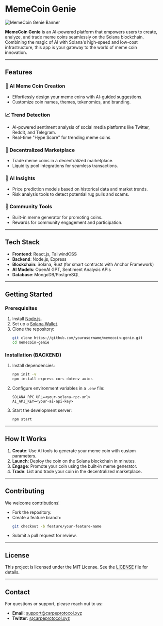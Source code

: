 # MemeCoin Genie

![MemeCoin Genie Banner](img/memecoin-genie-banner-image.png)

**MemeCoin Genie** is an AI-powered platform that empowers users to create, analyze, and trade meme coins seamlessly on the Solana blockchain. Combining the magic of AI with Solana's high-speed and low-cost infrastructure, this app is your gateway to the world of meme coin innovation.

---

## Features

### 🌟 **AI Meme Coin Creation**
- Effortlessly design your meme coins with AI-guided suggestions.
- Customize coin names, themes, tokenomics, and branding.

### 📈 **Trend Detection**
- AI-powered sentiment analysis of social media platforms like Twitter, Reddit, and Telegram.
- Real-time "Hype Score" for trending meme coins.

### 🛒 **Decentralized Marketplace**
- Trade meme coins in a decentralized marketplace.
- Liquidity pool integrations for seamless transactions.

### 🤖 **AI Insights**
- Price prediction models based on historical data and market trends.
- Risk analysis tools to detect potential rug pulls and scams.

### 🎉 **Community Tools**
- Built-in meme generator for promoting coins.
- Rewards for community engagement and participation.

---

## Tech Stack

- **Frontend**: React.js, TailwindCSS
- **Backend**: Node.js, Express
- **Blockchain**: Solana, Rust (for smart contracts with Anchor Framework)
- **AI Models**: OpenAI GPT, Sentiment Analysis APIs
- **Database**: MongoDB/PostgreSQL

---

## Getting Started

### Prerequisites
1. Install [Node.js](https://nodejs.org/).
2. Set up a [Solana Wallet](https://phantom.app/).
3. Clone the repository:  
   ```bash
   git clone https://github.com/yourusername/memecoin-genie.git
   cd memecoin-genie
   ```

### Installation (BACKEND)
1. Install dependencies:  
   ```bash
   npm init -y
   npm install express cors dotenv axios
   ```
2. Configure environment variables in a `.env` file:
   ```
   SOLANA_RPC_URL=<your-solana-rpc-url>
   AI_API_KEY=<your-ai-api-key>
   ```

3. Start the development server:  
   ```bash
   npm start
   ```

---

## How It Works

1. **Create**: Use AI tools to generate your meme coin with custom parameters.  
2. **Launch**: Deploy the coin on the Solana blockchain in minutes.  
3. **Engage**: Promote your coin using the built-in meme generator.  
4. **Trade**: List and trade your coin in the decentralized marketplace.

---

## Contributing

We welcome contributions!  
- Fork the repository.  
- Create a feature branch:  
  ```bash
  git checkout -b feature/your-feature-name
  ```
- Submit a pull request for review.

---

## License

This project is licensed under the MIT License. See the [LICENSE](LICENSE) file for details.

---

## Contact

For questions or support, please reach out to us:  
- **Email**: support@carpeprotocol.xyz  
- **Twitter**: [@carpeprotocol.xyz](#)  

